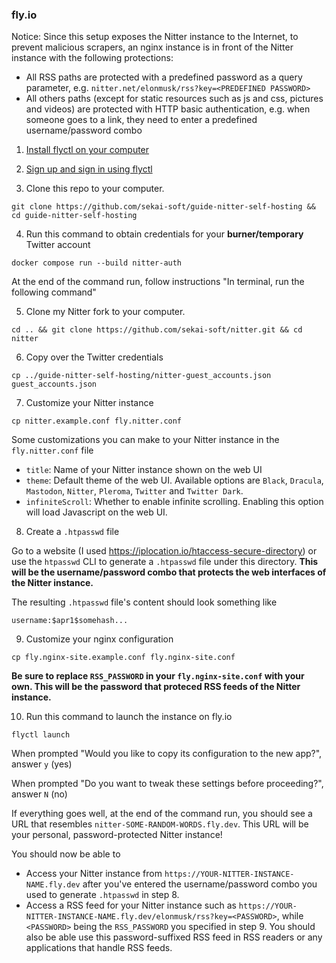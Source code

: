 ### fly.io
Notice: Since this setup exposes the Nitter instance to the Internet, to prevent malicious scrapers, an nginx instance is in front of the Nitter instance with the following protections:

* All RSS paths are protected with a predefined password as a query parameter, e.g. `nitter.net/elonmusk/rss?key=<PREDEFINED PASSWORD>`
* All others paths (except for static resources such as js and css, pictures and videos) are protected with HTTP basic authentication, e.g. when someone goes to a link, they need to enter a predefined username/password combo

1. [Install flyctl on your computer](https://fly.io/docs/hands-on/install-flyctl/)

2. [Sign up and sign in using flyctl](https://fly.io/docs/hands-on/sign-up-sign-in/)

3. Clone this repo to your computer.
```
git clone https://github.com/sekai-soft/guide-nitter-self-hosting && cd guide-nitter-self-hosting
```

4. Run this command to obtain credentials for your **burner/temporary** Twitter account
```
docker compose run --build nitter-auth
```
At the end of the command run, follow instructions "In terminal, run the following command"

5. Clone my Nitter fork to your computer.
```
cd .. && git clone https://github.com/sekai-soft/nitter.git && cd nitter
```

6. Copy over the Twitter credentials
```
cp ../guide-nitter-self-hosting/nitter-guest_accounts.json guest_accounts.json
```

7. Customize your Nitter instance
```
cp nitter.example.conf fly.nitter.conf
```
Some customizations you can make to your Nitter instance in the `fly.nitter.conf` file
* `title`: Name of your Nitter instance shown on the web UI
* `theme`: Default theme of the web UI. Available options are `Black`, `Dracula`, `Mastodon`, `Nitter`, `Pleroma`, `Twitter` and `Twitter Dark`.
* `infiniteScroll`: Whether to enable infinite scrolling. Enabling this option will load Javascript on the web UI.

8. Create a `.htpasswd` file

Go to a website (I used https://iplocation.io/htaccess-secure-directory) or use the `htpasswd` CLI to generate a `.htpasswd` file under this directory. **This will be the username/password combo that protects the web interfaces of the Nitter instance.**

The resulting `.htpasswd` file's content should look something like

```
username:$apr1$somehash...
```

9. Customize your nginx configuration
```
cp fly.nginx-site.example.conf fly.nginx-site.conf
```
**Be sure to replace `RSS_PASSWORD` in your `fly.nginx-site.conf` with your own. This will be the password that proteced RSS feeds of the Nitter instance.**

10. Run this command to launch the instance on fly.io
```
flyctl launch
```
When prompted "Would you like to copy its configuration to the new app?", answer `y` (yes)

When prompted "Do you want to tweak these settings before proceeding?", answer `N` (no)

If everything goes well, at the end of the command run, you should see a URL that resembles `nitter-SOME-RANDOM-WORDS.fly.dev`. This URL will be your personal, password-protected Nitter instance!

You should now be able to
* Access your Nitter instance from `https://YOUR-NITTER-INSTANCE-NAME.fly.dev` after you've entered the username/password combo you used to generate `.htpasswd` in step 8.
* Access a RSS feed for your Nitter instance such as `https://YOUR-NITTER-INSTANCE-NAME.fly.dev/elonmusk/rss?key=<PASSWORD>`, while `<PASSWORD>` being the `RSS_PASSWORD` you specified in step 9. You should also be able use this password-suffixed RSS feed in RSS readers or any applications that handle RSS feeds.
